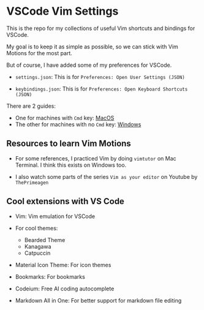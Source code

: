 # VSCode Vim Settings

This is the repo for my collections of useful Vim shortcuts and bindings for VSCode.

My goal is to keep it as simple as possible, so we can stick with Vim Motions for the most part.

But of course, I have added some of my preferences for VSCode.

- `settings.json`: This is for `Preferences: Open User Settings (JSON)`

- `keybindings.json`: This is for `Preferences: Open Keyboard Shortcuts (JSON)`

There are 2 guides:

- One for machines with `Cmd` key: [MacOS](./docs/macos-keyboard.md)
- The other for machines with no `Cmd` key: [Windows](./docs/windows-keyboard.md)

## Resources to learn Vim Motions

- For some references, I practiced Vim by doing `vimtutor` on Mac Terminal. I think this exists on Windows too.

- I also watch some parts of the series `Vim as your editor` on Youtube by `ThePrimeagen`

## Cool extensions with VS Code

- Vim: Vim emulation for VSCode

- For cool themes:

  - Bearded Theme
  - Kanagawa
  - Catpuccin

- Material Icon Theme: For icon themes

- Bookmarks: For bookmarks

- Codeium: Free AI coding autocomplete

- Markdown All in One: For better support for markdown file editing
